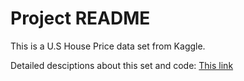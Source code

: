 # Project README

This is a U.S House Price data set from Kaggle.

Detailed desciptions about this set and code: [This link](https://www.jianshu.com/p/928b95645757)
